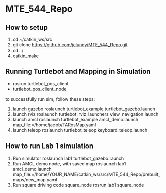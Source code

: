 # MTE_544_Repo
## How to setup
1. cd ~/catkin_ws/src
2. git clone https://github.com/jclundy/MTE_544_Repo.git
3. cd ../ 
4. catkin_make

## Running Turtlebot and Mapping in Simulation
- rosrun turtlebot_pos_client 
- turtlebot_pos_client_node

to successfully run sim, follow these steps:
1) launch gazebo     	roslaunch turtlebot_example turtlebot_gazebo.launch
2) launch rviz       	roslaunch turtlebot_rviz_launchers view_navigation.launch
3) launch amcl		roslaunch turtlebot_example amcl_demo.launch map_file:=/home/jacob/TARosMap.yaml
4) launch teleop	roslaunch turtlebot_teleop keyboard_teleop.launch

## How to run Lab 1 simulation
1. Run simulator
roslaunch lab1 turtlebot_gazebo.launch
2. Run AMCL demo node, with saved map
roslaunch lab1 amcl_demo.launch map_file:=/home/YOUR_NAME/catkin_ws/src/MTE_544_Repo/prebuilt_maps/new_map.yaml
3. Run square driving code square_node
rosrun lab1 square_node
